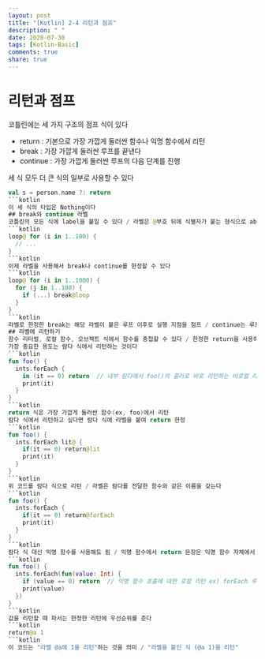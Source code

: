 ```yaml
---
layout: post
title: "[Kotlin] 2-4 리턴과 점프"
description: " "
date: 2020-07-30
tags: [Kotlin-Basic]
comments: true
share: true
---
```


# 리턴과 점프
코틀린에는 세 가지 구조의 점프 식이 있다   
- return : 기본으로 가장 가깝게 둘러싼 함수나 익명 함수에서 리턴   
- break : 가장 가깝게 둘러싼 루프를 끝낸다   
- continue : 가장 가깝게 둘러싼 루프의 다음 단계를 진행

세 식 모두 더 큰 식의 일부로 사용할 수 있다
```kotlin
val s = person.name ?: return
```kotlin
이 세 식의 타입은 Nothing이다
## break와 continue 라벨
코틀린의 모든 식에 label을 붙일 수 있다 / 라벨은 @부호 뒤에 식별자가 붙는 형식으로 abc@, fooBar@는 유효한 라벨
```kotlin
loop@ for (i in 1..100) {
  // ...
}
```kotlin
이제 라벨을 사용해서 break나 continue를 한정할 수 있다
```kotlin
loop@ for (i in 1..1000) {
  for (j in 1..100) {
    if (...) break@loop
  }
}
```kotlin
라벨로 한정한 break는 해당 라벨이 붙은 루프 이후로 실행 지점을 점프 / continue는 루프의 다음 반복을 진행
## 라벨에 리턴하기
함수 리터럴, 로컬 함수, 오브젝트 식에서 함수를 중첩할 수 있다 / 한정한 return을 사용하면 바깥 함수로 리턴 가능   
가장 중요한 용도는 람다 식에서 리턴하는 것이다
```kotlin
fun foo() {
  ints.forEach {
    in (it == 0) return  // 내부 람다에서 foo()의 콜러로 바로 리턴하는 비로컬 리턴
    print(it)
  }
}
```kotlin
return 식은 가장 가깝게 둘러싼 함수(ex, foo)에서 리턴   
람다 식에서 리턴하고 싶다면 람다 식에 라벨을 붙여 return 한정
```kotlin
fun foo() {
  ints.forEach lit@ {
    if(it == 0) return@lit
    print(it)
  }
}
```kotlin
위 코드를 람다 식으로 리턴 / 라벨은 람다를 전달한 함수와 같은 이름을 갖는다
```kotlin
fun foo() {
  ints.forEach {
    if(it == 0) return@forEach
    print(it)
  }
}
```kotlin
람다 식 대신 익명 함수를 사용해도 됨 / 익명 함수에서 return 문장은 익명 함수 자체에서 리턴
```kotlin
fun foo() {
  ints.forEach(fun(value: Int) {
    if (value == 0) return  // 익명 함수 호출에 대한 로컬 리턴 ex) forEach 루프로 리턴
    print(value)
  })
}
```kotlin
값을 리턴할 때 파서는 한정한 리턴에 우선순위를 준다
```kotlin
return@a 1
```kotlin
이 코드는 "라벨 @a에 1을 리턴"하는 것을 의미 / "라벨을 붙인 식 (@a 1)을 리턴"
